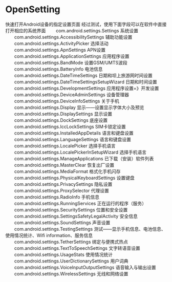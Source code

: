 # OpenSetting
快速打开Android设备的指定设置页面
经过测试，使用下面字段可以在软件中直接打开相应的系统界面
　　com.android.settings.Settings 系统设置
　　com.android.settings.AccessibilitySettings 辅助功能设置
　　com.android.settings.ActivityPicker 选择活动
　　com.android.settings.ApnSettings APN设置
　　com.android.settings.ApplicationSettings 应用程序设置
　　com.android.settings.BandMode 设置GSM/UMTS波段
　　com.android.settings.BatteryInfo 电池信息
　　com.android.settings.DateTimeSettings 日期和坝上旅游网时间设置
　　com.android.settings.DateTimeSettingsSetupWizard 日期和时间设置
　　com.android.settings.DevelopmentSettings 应用程序设置=》开发设置
　　com.android.settings.DeviceAdminSettings 设备管理器
　　com.android.settings.DeviceInfoSettings 关于手机
　　com.android.settings.Display 显示——设置显示字体大小及预览
　　com.android.settings.DisplaySettings 显示设置
　　com.android.settings.DockSettings 底座设置
　　com.android.settings.IccLockSettings SIM卡锁定设置
　　com.android.settings.InstalledAppDetails 语言和键盘设置
　　com.android.settings.LanguageSettings 语言和键盘设置
　　com.android.settings.LocalePicker 选择手机语言
　　com.android.settings.LocalePickerInSetupWizard 选择手机语言
　　com.android.settings.ManageApplications 已下载（安装）软件列表
　　com.android.settings.MasterClear 恢复出厂设置
　　com.android.settings.MediaFormat 格式化手机闪存
　　com.android.settings.PhysicalKeyboardSettings 设置键盘
　　com.android.settings.PrivacySettings 隐私设置
　　com.android.settings.ProxySelector 代理设置
　　com.android.settings.RadioInfo 手机信息
　　com.android.settings.RunningServices 正在运行的程序（服务）
　　com.android.settings.SecuritySettings 位置和安全设置
　　com.android.settings.SettingsSafetyLegalActivity 安全信息
　　com.android.settings.SoundSettings 声音设置
　　com.android.settings.TestingSettings 测试——显示手机信息、电池信息、使用情况统计、Wifi information、服务信息
　　com.android.settings.TetherSettings 绑定与便携式热点
　　com.android.settings.TextToSpeechSettings 文字转语音设置
　　com.android.settings.UsageStats 使用情况统计
　　com.android.settings.UserDictionarySettings 用户词典
　　com.android.settings.VoiceInputOutputSettings 语音输入与输出设置
　　com.android.settings.WirelessSettings 无线和网络设置
